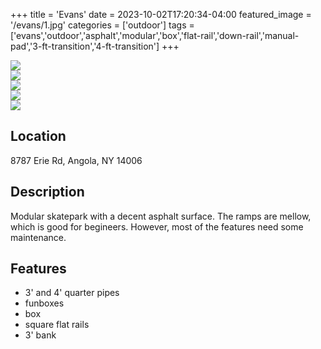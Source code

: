 +++
title = 'Evans'
date = 2023-10-02T17:20:34-04:00
featured_image = '/evans/1.jpg'
categories = ['outdoor']
tags = ['evans','outdoor','asphalt','modular','box','flat-rail','down-rail','manual-pad','3-ft-transition','4-ft-transition']
+++

<div class="main-carousel" data-flickity='{ "cellAlign": "left", "contain": true }'>
  <div class="carousel-cell"><img src="/evans/1.jpg"></div>
  <div class="carousel-cell"><img src="/evans/2.jpg"></div>
  <div class="carousel-cell"><img src="/evans/3.jpg"></div>
  <div class="carousel-cell"><img src="/evans/4.jpg"></div>
  <div class="carousel-cell"><img src="/evans/5.jpg"></div>
</div>

## Location

8787 Erie Rd, Angola, NY 14006

## Description

Modular skatepark with a decent asphalt surface. The ramps are mellow, which is good for begineers. However, most of the features need some maintenance. 

## Features

- 3' and 4' quarter pipes
- funboxes
- box
- square flat rails
- 3' bank
